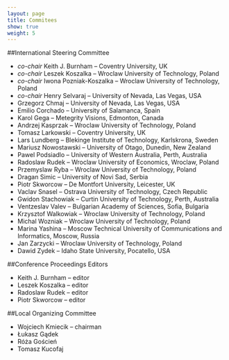 ```yaml
---
layout: page
title: Commitees
show: true
weight: 5
---
```


##International Steering Committee

- *co-chair*   Keith J. Burnham – Coventry University, UK
- *co-chair*   Leszek Koszalka – Wroclaw University of Technology, Poland
- *co-chair*   Iwona Pozniak-Koszalka – Wroclaw University of Technology, Poland
- *co-chair*   Henry Selvaraj – University of Nevada, Las Vegas, USA
- Grzegorz Chmaj – University of Nevada, Las Vegas, USA
- Emilio Corchado – University of Salamanca, Spain
- Karol Gega – Metegrity Visions, Edmonton, Canada
- Andrzej Kasprzak – Wroclaw University of Technology, Poland
- Tomasz Larkowski – Coventry University, UK
- Lars Lundberg – Blekinge Institute of Technology, Karlskrona, Sweden
- Mariusz Nowostawski – University of Otago, Dunedin, New Zealand
- Pawel Podsiadlo – University of Western Australia, Perth, Australia
- Radoslaw Rudek – Wroclaw University of Economics, Wroclaw, Poland
- Przemyslaw Ryba – Wroclaw University of Technology, Poland
- Dragan Simic – University of Novi Sad, Serbia
- Piotr Skworcow – De Montfort University, Leicester, UK
- Vaclav Snasel – Ostrava University of Technology, Czech Republic
- Gwidon Stachowiak – Curtin University of Technology, Perth, Australia
- Ventzeslav Valev – Bulgarian Academy of Sciences, Sofia, Bulgaria
- Krzysztof Walkowiak – Wroclaw University of Technology, Poland
- Michal Wozniak – Wroclaw University of Technology, Poland
- Marina Yashina – Moscow Technical University of Communications and Informatics, Moscow, Russia
- Jan Zarzycki – Wroclaw University of Technology, Poland
- Dawid Zydek – Idaho State University, Pocatello, USA

##Conference Proceedings Editors
- Keith J. Burnham – editor
- Leszek Koszalka   – editor
- Radoslaw Rudek – editor
- Piotr Skworcow  – editor

##Local Organizing Committee
- Wojciech Kmiecik – chairman
- Łukasz Gądek
- Róża Goścień
- Tomasz Kucofaj